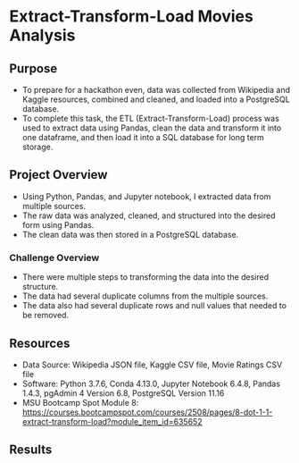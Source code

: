 # Extract-Transform-Load Movies Analysis

## Purpose
- To prepare for a hackathon even, data was collected from Wikipedia and Kaggle resources, combined and cleaned, and loaded into a PostgreSQL database. 
- To complete this task, the ETL (Extract-Transform-Load) process was used to extract data using Pandas, clean the data and transform it into one dataframe, and then load it into a SQL database for long term storage.  

## Project Overview
- Using Python, Pandas, and Jupyter notebook, I extracted data from multiple sources. 
- The raw data was analyzed, cleaned, and structured into the desired form using Pandas. 
- The clean data was then stored in a PostgreSQL database. 


### Challenge Overview
- There were multiple steps to transforming the data into the desired structure. 
- The data had several duplicate columns from the multiple sources. 
- The data also had several duplicate rows and null values that needed to be removed. 


## Resources
- Data Source: Wikipedia JSON file, Kaggle CSV file, Movie Ratings CSV file
- Software:  Python 3.7.6, Conda 4.13.0, Jupyter Notebook 6.4.8, Pandas 1.4.3, pgAdmin 4 Version 6.8, PostgreSQL Version 11.16
- MSU Bootcamp Spot Module 8: https://courses.bootcampspot.com/courses/2508/pages/8-dot-1-1-extract-transform-load?module_item_id=635652

## Results

 




